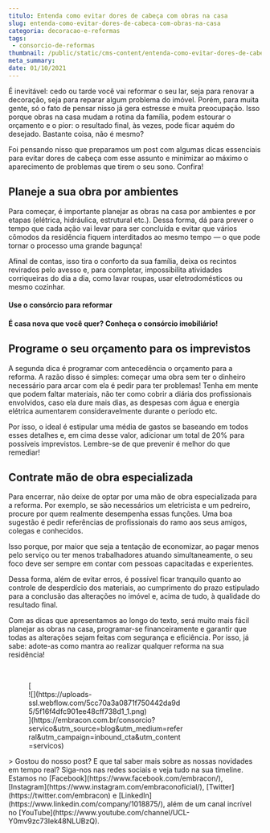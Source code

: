 ```yaml
---
titulo: Entenda como evitar dores de cabeça com obras na casa
slug: entenda-como-evitar-dores-de-cabeca-com-obras-na-casa
categoria: decoracao-e-reformas
tags:
 - consorcio-de-reformas
thumbnail: /public/static/cms-content/entenda-como-evitar-dores-de-cabeca-com-obras-na-casa.jpeg
meta_summary: 
date: 01/10/2021
---
```

É inevitável: cedo ou tarde você vai reformar o seu lar, seja para renovar a decoração, seja para reparar algum problema do imóvel. Porém, para muita gente, só o fato de pensar nisso já gera estresse e muita preocupação. Isso porque obras na casa mudam a rotina da família, podem estourar o orçamento e o pior: o resultado final, às vezes, pode ficar aquém do desejado. Bastante coisa, não é mesmo?

Foi pensando nisso que preparamos um post com algumas dicas essenciais para evitar dores de cabeça com esse assunto e minimizar ao máximo o aparecimento de problemas que tirem o seu sono. Confira!

Planeje a sua obra por ambientes
--------------------------------

Para começar, é importante planejar as obras na casa por ambientes e por etapas (elétrica, hidráulica, estrutural etc.). Dessa forma, dá para prever o tempo que cada ação vai levar para ser concluída e evitar que vários cômodos da residência fiquem interditados ao mesmo tempo — o que pode tornar o processo uma grande bagunça!

Afinal de contas, isso tira o conforto da sua família, deixa os recintos revirados pelo avesso e, para completar, impossibilita atividades corriqueiras do dia a dia, como lavar roupas, usar eletrodomésticos ou mesmo cozinhar.

#### Use o consórcio para reformar

#### É casa nova que você quer? Conheça o consórcio imobiliário!

Programe o seu orçamento para os imprevistos
--------------------------------------------

A segunda dica é programar com antecedência o orçamento para a reforma. A razão disso é simples: começar uma obra sem ter o dinheiro necessário para arcar com ela é pedir para ter problemas! Tenha em mente que podem faltar materiais, não ter como cobrir a diária dos profissionais envolvidos, caso ela dure mais dias, as despesas com água e energia elétrica aumentarem consideravelmente durante o período etc.

Por isso, o ideal é estipular uma média de gastos se baseando em todos esses detalhes e, em cima desse valor, adicionar um total de 20% para possíveis imprevistos. Lembre-se de que prevenir é melhor do que remediar!

Contrate mão de obra especializada
----------------------------------

Para encerrar, não deixe de optar por uma mão de obra especializada para a reforma. Por exemplo, se são necessários um eletricista e um pedreiro, procure por quem realmente desempenha essas funções. Uma boa sugestão é pedir referências de profissionais do ramo aos seus amigos, colegas e conhecidos.

Isso porque, por maior que seja a tentação de economizar, ao pagar menos pelo serviço ou ter menos trabalhadores atuando simultaneamente, o seu foco deve ser sempre em contar com pessoas capacitadas e experientes.

Dessa forma, além de evitar erros, é possível ficar tranquilo quanto ao controle de desperdício dos materiais, ao cumprimento do prazo estipulado para a conclusão das alterações no imóvel e, acima de tudo, à qualidade do resultado final.

Com as dicas que apresentamos ao longo do texto, será muito mais fácil planejar as obras na casa, programar-se financeiramente e garantir que todas as alterações sejam feitas com segurança e eficiência. Por isso, já sabe: adote-as como mantra ao realizar qualquer reforma na sua residência!

‍

<figure class="w-richtext-figure-type-image w-richtext-align-center" style="max-width:310px">[<div>![](https://uploads-ssl.webflow.com/5cc70a3a0871f750442da9d5/5f16f4dfc901ee48cff738d1_1.png)</div>](https://embracon.com.br/consorcio?servico&utm_source=blog&utm_medium=referral&utm_campaign=inbound_cta&utm_content=servicos)</figure>> Gostou do nosso post? E que tal saber mais sobre as nossas novidades em tempo real? Siga-nos nas redes sociais e veja tudo na sua timeline. Estamos no [Facebook](https://www.facebook.com/embracon/), [Instagram](https://www.instagram.com/embraconoficial/), [Twitter](https://twitter.com/embracon) e [LinkedIn](https://www.linkedin.com/company/1018875/), além de um canal incrível no [YouTube](https://www.youtube.com/channel/UCL-Y0mv9zc73Iek48NLUBzQ).

‍
